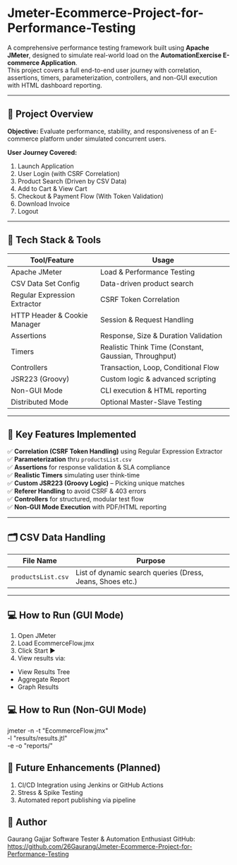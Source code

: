 # Jmeter-Ecommerce-Project-for-Performance-Testing

A comprehensive performance testing framework built using **Apache JMeter**, designed to simulate real-world load on the **AutomationExercise E-commerce Application**.  
This project covers a full end-to-end user journey with correlation, assertions, timers, parameterization, controllers, and non-GUI execution with HTML dashboard reporting.

---

## 🚀 Project Overview

**Objective:** Evaluate performance, stability, and responsiveness of an E-commerce platform under simulated concurrent users.

**User Journey Covered:**
1. Launch Application
2. User Login (with CSRF Correlation)
3. Product Search (Driven by CSV Data)
4. Add to Cart & View Cart
5. Checkout & Payment Flow (With Token Validation)
6. Download Invoice
7. Logout

---

## 🧰 Tech Stack & Tools

| Tool/Feature         | Usage |
|----------------------|------------------------------------------------|
| Apache JMeter        | Load & Performance Testing |
| CSV Data Set Config  | Data-driven product search |
| Regular Expression Extractor | CSRF Token Correlation |
| HTTP Header & Cookie Manager | Session & Request Handling |
| Assertions           | Response, Size & Duration Validation |
| Timers               | Realistic Think Time (Constant, Gaussian, Throughput) |
| Controllers          | Transaction, Loop, Conditional Flow |
| JSR223 (Groovy)      | Custom logic & advanced scripting |
| Non-GUI Mode         | CLI execution & HTML reporting |
| Distributed Mode     | Optional Master-Slave Testing |

---

## 🔁 Key Features Implemented

✅ **Correlation (CSRF Token Handling)** using Regular Expression Extractor  
✅ **Parameterization** thru `productsList.csv`  
✅ **Assertions** for response validation & SLA compliance  
✅ **Realistic Timers** simulating user think-time  
✅ **Custom JSR223 (Groovy Logic)** – Picking unique matches  
✅ **Referer Handling** to avoid CSRF & 403 errors  
✅ **Controllers** for structured, modular test flow  
✅ **Non-GUI Mode Execution** with PDF/HTML reporting  

---

## 🗂 CSV Data Handling

| File Name | Purpose |
|-----------|---------|
| `productsList.csv` | List of dynamic search queries (Dress, Jeans, Shoes etc.) |

---

## 💻 How to Run (GUI Mode)

1. Open JMeter
2. Load EcommerceFlow.jmx
3. Click Start ▶
4. View results via:
  - View Results Tree
  - Aggregate Report
  - Graph Results

## 💻 How to Run (Non-GUI Mode)

jmeter -n -t "EcommerceFlow.jmx" \
       -l "results/results.jtl" \
       -e -o "reports/"

## 🚀 Future Enhancements (Planned)

1. CI/CD Integration using Jenkins or GitHub Actions
2. Stress & Spike Testing
3. Automated report publishing via pipeline

## 📜 Author

Gaurang Gajjar
Software Tester & Automation Enthusiast
GitHub: https://github.com/26Gaurang/Jmeter-Ecommerce-Project-for-Performance-Testing
